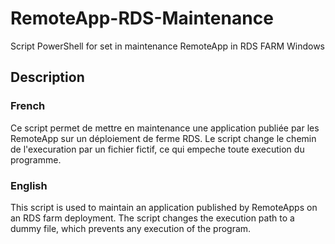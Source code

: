 # RemoteApp-RDS-Maintenance
Script PowerShell for set in maintenance RemoteApp in RDS FARM Windows

## Description

### French
Ce script permet de mettre en maintenance une application publiée par les RemoteApp sur un déploiement de ferme RDS.
Le script change le chemin de l'execuration par un fichier fictif, ce qui empeche toute execution du programme.

### English
This script is used to maintain an application published by RemoteApps on an RDS farm deployment.
The script changes the execution path to a dummy file, which prevents any execution of the program.